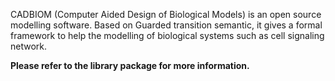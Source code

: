 CADBIOM (Computer Aided Design of Biological Models) is an open source modelling software.
Based on Guarded transition semantic, it gives a formal framework to help the modelling of
biological systems such as cell signaling network.

**Please refer to the library package for more information.**

